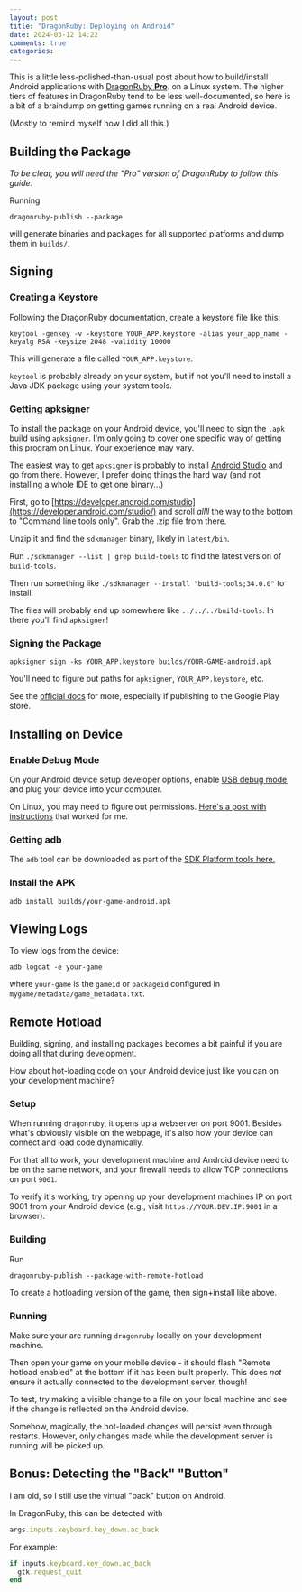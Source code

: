 ```yaml
---
layout: post
title: "DragonRuby: Deploying on Android"
date: 2024-03-12 14:22
comments: true
categories: 
---
```


This is a little less-polished-than-usual post about how to build/install Android applications with [DragonRuby **Pro**](https://dragonruby.org/toolkit/game). on a Linux system. The higher tiers of features in DragonRuby tend to be less well-documented, so here is a bit of a braindump on getting games running on a real Android device.

(Mostly to remind myself how I did all this.)

## Building the Package

_To be clear, you will need the "Pro" version of DragonRuby to follow this guide._

Running

```
dragonruby-publish --package
```

will generate binaries and packages for all supported platforms and dump them in `builds/`.

## Signing

### Creating a Keystore

Following the DragonRuby documentation, create a keystore file like this:

```
keytool -genkey -v -keystore YOUR_APP.keystore -alias your_app_name -keyalg RSA -keysize 2048 -validity 10000
```

This will generate a file called `YOUR_APP.keystore`.

`keytool` is probably already on your system, but if not you'll need to install a Java JDK package using your system tools.

### Getting apksigner

To install the package on your Android device, you'll need to sign the `.apk` build using `apksigner`. I'm only going to cover one specific way of getting this program on Linux. Your experience may vary.

The easiest way to get `apksigner` is probably to install [Android Studio](https://developer.android.com/studio/) and go from there. However, I prefer doing things the hard way (and not installing a whole IDE to get one binary...)

First, go to [https://developer.android.com/studio](https://developer.android.com/studio/) and scroll _allll_ the way to the bottom to "Command line tools only". Grab the .zip file from there.

Unzip it and find the `sdkmanager` binary, likely in `latest/bin`.

Run `./sdkmanager --list | grep build-tools` to find the latest version of `build-tools`.

Then run something like `./sdkmanager --install "build-tools;34.0.0"` to install.

The files will probably end up somewhere like `../../../build-tools`. In there you'll find `apksigner`!

### Signing the Package

```
apksigner sign -ks YOUR_APP.keystore builds/YOUR-GAME-android.apk
```

You'll need to figure out paths for `apksigner`, `YOUR_APP.keystore`, etc.

See the [official docs](https://docs.dragonruby.org/#/guides/deploying-to-mobile?id=deploying-to-android) for more, especially if publishing to the Google Play store.

## Installing on Device

### Enable Debug Mode

On your Android device setup developer options, enable [USB debug mode](https://developer.android.com/studio/debug/dev-options), and plug your device into your computer.

On Linux, you may need to figure out permissions. [Here's a post with instructions](https://www.janosgyerik.com/adding-udev-rules-for-usb-debugging-android-devices/) that worked for me.

### Getting adb

The `adb` tool can be downloaded as part of the [SDK Platform tools here.](https://developer.android.com/tools/releases/platform-tools#downloads.html)

### Install the APK

```
adb install builds/your-game-android.apk
```

## Viewing Logs

To view logs from the device:

```
adb logcat -e your-game
```

where `your-game` is the `gameid` or `packageid` configured in `mygame/metadata/game_metadata.txt`.

## Remote Hotload

Building, signing, and installing packages becomes a bit painful if you are doing all that during development.

How about hot-loading code on your Android device just like you can on your development machine?

### Setup

When running `dragonruby`, it opens up a webserver on port 9001. Besides what's obviously visible on the webpage, it's also how your device can connect and load code dynamically.

For that all to work, your development machine and Android device need to be on the same network, and your firewall needs to allow TCP connections on port `9001`.

To verify it's working, try opening up your development machines IP on port 9001 from your Android device (e.g., visit `https://YOUR.DEV.IP:9001` in a browser).

### Building

Run

```
dragonruby-publish --package-with-remote-hotload
```

To create a hotloading version of the game, then sign+install like above.

### Running

Make sure your are running `dragonruby` locally on your development machine.

Then open your game on your mobile device - it should flash "Remote hotload enabled" at the bottom if it has been built properly. This does _not_ ensure it actually connected to the development server, though!

To test, try making a visible change to a file on your local machine and see if the change is reflected on the Android device.

Somehow, magically, the hot-loaded changes will persist even through restarts. However, only changes made while the development server is running will be picked up.

## Bonus: Detecting the "Back" "Button"

I am old, so I still use the virtual "back" button on Android.

In DragonRuby, this can be detected with

```ruby
args.inputs.keyboard.key_down.ac_back
```

For example:

```ruby
if inputs.keyboard.key_down.ac_back
  gtk.request_quit
end
```
